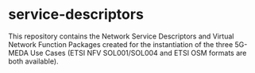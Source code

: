 # service-descriptors
This repository contains the Network Service Descriptors and Virtual Network Function Packages created for the instantiation of the three 5G-MEDA Use Cases (ETSI NFV SOL001/SOL004 and ETSI OSM formats are both available).
